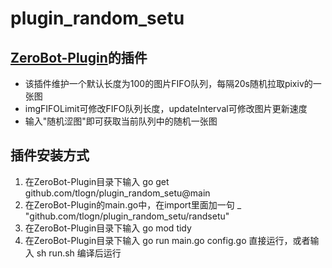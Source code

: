 # plugin_random_setu

## [ZeroBot-Plugin](https://github.com/FloatTech/ZeroBot-Plugin)的插件

- 该插件维护一个默认长度为100的图片FIFO队列，每隔20s随机拉取pixiv的一张图
- imgFIFOLimit可修改FIFO队列长度，updateInterval可修改图片更新速度
- 输入"随机涩图"即可获取当前队列中的随机一张图

## 插件安装方式
1. 在ZeroBot-Plugin目录下输入 go get github.com/tlogn/plugin_random_setu@main
2. 在ZeroBot-Plugin的main.go中，在import里面加一句 _ "github.com/tlogn/plugin_random_setu/randsetu"
3. 在ZeroBot-Plugin目录下输入 go mod tidy
4. 在ZeroBot-Plugin目录下输入 go run main.go config.go 直接运行，或者输入 sh run.sh 编译后运行
